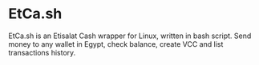 # EtCa.sh
EtCa.sh is an Etisalat Cash wrapper for Linux, written in bash script. Send money to any wallet in Egypt, check balance, create VCC and list transactions history. 
